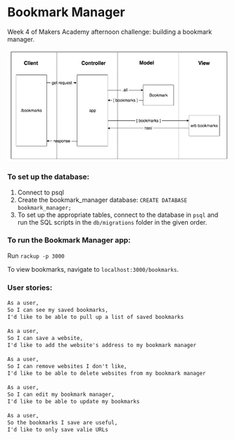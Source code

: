 # Bookmark Manager
Week 4 of Makers Academy afternoon challenge: building a bookmark manager.

![](Domain_model.png)

### To set up the database:

1. Connect to psql
2. Create the bookmark_manager database: `CREATE DATABASE bookmark_manager;`
3. To set up the appropriate tables, connect to the database in `psql` and run the SQL scripts in the `db/migrations` folder in the given order.

### To run the Bookmark Manager app:

Run `rackup -p 3000`

To view bookmarks, navigate to `localhost:3000/bookmarks`.

### User stories:
```
As a user,
So I can see my saved bookmarks,
I'd like to be able to pull up a list of saved bookmarks

As a user,
So I can save a website,
I'd like to add the website's address to my bookmark manager

As a user,
So I can remove websites I don't like,
I'd like to be able to delete websites from my bookmark manager

As a user,
So I can edit my bookmark manager,
I'd like to be able to update my bookmarks

As a user,
So the bookmarks I save are useful,
I'd like to only save valie URLs
```
